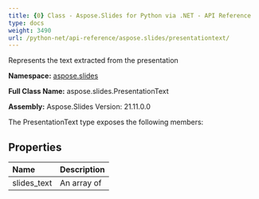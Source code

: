 ```yaml
---
title: {0} Class - Aspose.Slides for Python via .NET - API Reference
type: docs
weight: 3490
url: /python-net/api-reference/aspose.slides/presentationtext/
---
```


Represents the text extracted from the presentation

**Namespace:** [aspose.slides](/python-net/api-reference/aspose.slides/)

**Full Class Name:** aspose.slides.PresentationText

**Assembly:**  Aspose.Slides Version: 21.11.0.0

The PresentationText type exposes the following members:
## **Properties**
|**Name**|**Description**|
| :- | :- |
|slides_text|An array of|
